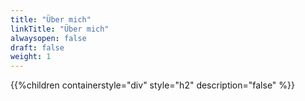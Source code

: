 ```yaml
---
title: "Über mich"
linkTitle: "Über mich"
alwaysopen: false
draft: false
weight: 1
---
```


{{%children containerstyle="div" style="h2" description="false" %}}
